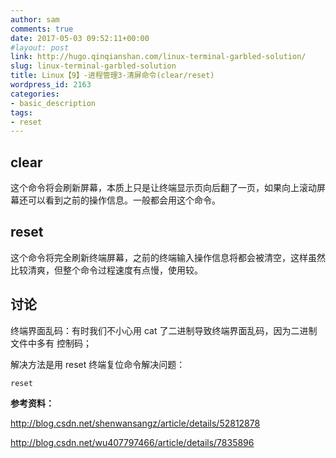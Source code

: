 ```yaml
---
author: sam
comments: true
date: 2017-05-03 09:52:11+00:00
#layout: post
link: http://hugo.qinqianshan.com/linux-terminal-garbled-solution/
slug: linux-terminal-garbled-solution
title: Linux【9】-进程管理3-清屏命令(clear/reset)
wordpress_id: 2163
categories:
- basic_description
tags:
- reset
---
```


## clear
 
这个命令将会刷新屏幕，本质上只是让终端显示页向后翻了一页，如果向上滚动屏幕还可以看到之前的操作信息。一般都会用这个命令。
 
## reset
 
这个命令将完全刷新终端屏幕，之前的终端输入操作信息将都会被清空，这样虽然比较清爽，但整个命令过程速度有点慢，使用较。

## 讨论

终端界面乱码：有时我们不小心用 cat 了二进制导致终端界面乱码，因为二进制文件中多有 控制码；

解决方法是用 reset 终端复位命令解决问题：
    
    reset

<!-- more -->

**参考资料：**

http://blog.csdn.net/shenwansangz/article/details/52812878

http://blog.csdn.net/wu407797466/article/details/7835896
